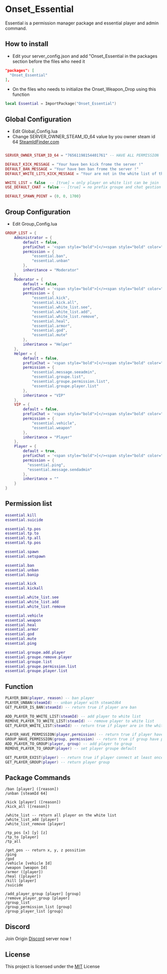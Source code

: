 # Onset_Essential
Essential is a permission manager package and essential player and admin command.

## How to install
- Edit your server_config.json and add "Onset_Essential in the packages section before the files who need it

```json
"packages": [
  "Onset_Essential"
],
```
- On the files who needs to initialize the Onset_Weapon_Drop using this function  
```lua
local Essential = ImportPackage("Onset_Essential")
```

## Global Configuration
- Edit Global_Config.lua 
- Change SERVER_OWNER_STEAM_ID_64 value by you owner steam id 64 [SteamIdFinder.com](https://steamidfinder.com/)
```lua

SERVER_OWNER_STEAM_ID_64 = "76561198154401761" -- HAVE ALL PERMISSION

DEFAULT_KICK_MESSAGE = "Your have ben kick frome the server !"
DEFAULT_BAN_MESSAGE = "Your have ben ban frome the server !"
DEFAULT_WHITE_LITS_KICK_MESSAGE = "Your are not in the white list of the server !"

WHITE_LIST = false  -- [true] = only player on white list can be join 
USE_DEFAULT_CHAT = false -- [true] = no prefix groupe and chat gestion by essential

DEFAULT_SPAWN_POINT = {0, 0, 1700}

```

## Group Configuration
- Edit Group_Config.lua 
```lua
GROUP_LIST = {
    Administrator = {
        default = false,
        prefixChat = '<span style="bold">[</><span style="bold" color="#E74C3C">Administrator</><span style="bold">]</>',
        permission = {
            "essential.ban",
            "essential.unban"
        },
        inheritance = "Moderator"
    },
    Moderator = {
        default = false,
        prefixChat = '<span style="bold">[</><span style="bold" color="#F4D03F">Moderator</><span style="bold">]</>',
        permission = {
            "essential.kick",
            "essential.kick.all",
            "essential.white_list.see",
            "essential.white_list.add",
            "essential.white_list.remove",
            "essential.heal",
            "essential.armor",
            "essential.god",
            "essential.mute"
        },
        inheritance = "Helper"
    },
    Helper = {
        default = false,
        prefixChat = '<span style="bold">[</><span style="bold" color="#1ABC9C">Helper</><span style="bold">]</>',
        permission = {
            "essential.message.seeadmin",
            "essential.groupe.list",
            "essential.groupe.permission.list",
            "essential.groupe.player.list"
        },
        inheritance = "VIP"
    },
    VIP = {
        default = false,
        prefixChat = '<span style="bold">[</><span style="bold" color="#DC7633">VIP</><span style="bold">]</>',
        permission = {
            "essential.vehicle",
            "essential.weapon"
        },
        inheritance = "Player"
    },
    Player = {
        default = true,
        prefixChat = '<span style="bold">[</><span style="bold" color="#3498DB">Player</><span style="bold">]</>',
        permission = {
          "essential.ping",
          "essential.message.sendadmin"
        },
        inheritance = ""
    }
}
```

## Permission list
```lua
essential.kill
essential.suicide

essential.tp.pos
essential.tp.to
essential.tp.all
essential.tp.pos

essential.spawn
essential.setspawn

essential.ban
essential.unban
essential.banip

essential.kick
essential.kickall

essential.white_list.see
essential.white_list.add
essential.white_list.remove

essential.vehicle
essential.weapon
essential.heal
essential.armor
essential.god
essential.mute
essential.ping

essential.groupe.add.player
essential.groupe.remove.player
essential.groupe.list
essential.groupe.permission.list
essential.groupe.player.list
```

## Function
```lua
PLAYER_BAN(player, reason) -- ban player
PLAYER_UNBAN(steamId) -- unban player with steamId64
GET_PLAYER_IS_BAN(steamId) -- return true if player are ban 

ADD_PLAYER_TO_WHITE_LIST(steamId) -- add player to white list
REMOVE_PLAYER_TO_WHITE_LIST(steamId) -- remove player to white list
GET_PLAYER_WHITE_LIST(steamId) -- return true if player are in the white list

PLAYER_HAVE_PERMISSION(player,permission) -- return true if player have permission
GROUP_HAVE_PERMISSION(group, permission) -- return true if group have permission
ADD_PLAYER_TO_GROUP(player, group) -- add player to group
REMOVE_PLAYER_TO_GROUP(player) -- set player groupe default

GET_PLAYER_EXIST(player) -- return true if player connect at least once
GET_PLAYER_GROUP(player) -- return player group
```

## Package Commands
```
/ban [player] ([reason])
/unban [steamId 64]

/kick [player] ([reason])
/kick_all ([reason])

/white_list -- return all player on the white list
/white_list_add [player]
/white_list_remove [player]

/tp_pos [x] [y] [z]
/tp_to [player]
/tp_all

/get_pos -- return x, y, z possition 
/ping
/god
/vehicle [vehicle Id]
/weapon [weapon Id]
/armor ([player])
/heal ([player])
/kill [player]
/suicide

/add_player_group [player] [group]
/remove_player_group [player]
/group_list
/group_permission_list [group]
/group_player_list [group]
```

## Discord
Join Origin [Discord](https://discord.gg/MDEwtKr) server now !

## License
This project is licensed under the [MIT](https://choosealicense.com/licenses/mit/) License
